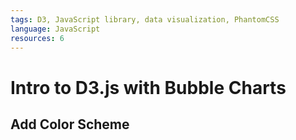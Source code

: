 ```yaml
---
tags: D3, JavaScript library, data visualization, PhantomCSS
language: JavaScript
resources: 6
---
```


# Intro to D3.js with Bubble Charts

## Add Color Scheme